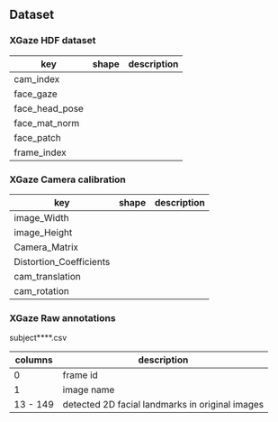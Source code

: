 ## Dataset

### XGaze HDF dataset

| key | shape | description | 
| -- | -- | -- |
| cam_index | | |
| face_gaze | | |
| face_head_pose | | | 
| face_mat_norm | | | 
| face_patch | | |
| frame_index | | |

### XGaze Camera calibration 

| key | shape | description | 
| -- | -- | -- |
| image_Width | | |
| image_Height | | |
| Camera_Matrix | | | 
| Distortion_Coefficients | | | 
| cam_translation | | |
| cam_rotation | | |

### XGaze Raw annotations
subject****.csv

| columns | description |
| -- | -- |
| 0 | frame id |
| 1 | image name |
| 13 - 149 | detected 2D facial landmarks in original images |

